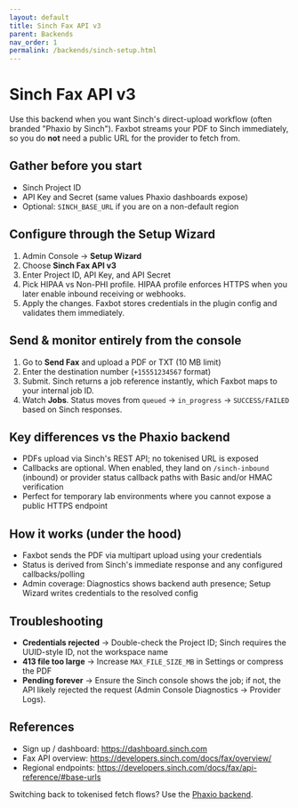 ```yaml
---
layout: default
title: Sinch Fax API v3
parent: Backends
nav_order: 1
permalink: /backends/sinch-setup.html
---
```


# Sinch Fax API v3

Use this backend when you want Sinch's direct-upload workflow (often branded "Phaxio by Sinch"). Faxbot streams your PDF to Sinch immediately, so you do **not** need a public URL for the provider to fetch from.

## Gather before you start

- Sinch Project ID
- API Key and Secret (same values Phaxio dashboards expose)
- Optional: `SINCH_BASE_URL` if you are on a non-default region

## Configure through the Setup Wizard

1. Admin Console → **Setup Wizard**
2. Choose **Sinch Fax API v3**
3. Enter Project ID, API Key, and API Secret
4. Pick HIPAA vs Non-PHI profile. HIPAA profile enforces HTTPS when you later enable inbound receiving or webhooks.
5. Apply the changes. Faxbot stores credentials in the plugin config and validates them immediately.

## Send & monitor entirely from the console

1. Go to **Send Fax** and upload a PDF or TXT (10 MB limit)
2. Enter the destination number (`+15551234567` format)
3. Submit. Sinch returns a job reference instantly, which Faxbot maps to your internal job ID.
4. Watch **Jobs**. Status moves from `queued` → `in_progress` → `SUCCESS/FAILED` based on Sinch responses.

## Key differences vs the Phaxio backend

- PDFs upload via Sinch's REST API; no tokenised URL is exposed
- Callbacks are optional. When enabled, they land on `/sinch-inbound` (inbound) or provider status callback paths with Basic and/or HMAC verification
- Perfect for temporary lab environments where you cannot expose a public HTTPS endpoint

## How it works (under the hood)
- Faxbot sends the PDF via multipart upload using your credentials
- Status is derived from Sinch's immediate response and any configured callbacks/polling
- Admin coverage: Diagnostics shows backend auth presence; Setup Wizard writes credentials to the resolved config

## Troubleshooting

- **Credentials rejected** → Double-check the Project ID; Sinch requires the UUID-style ID, not the workspace name
- **413 file too large** → Increase `MAX_FILE_SIZE_MB` in Settings or compress the PDF
- **Pending forever** → Ensure the Sinch console shows the job; if not, the API likely rejected the request (Admin Console Diagnostics → Provider Logs).

## References

- Sign up / dashboard: <https://dashboard.sinch.com>
- Fax API overview: <https://developers.sinch.com/docs/fax/overview/>
- Regional endpoints: <https://developers.sinch.com/docs/fax/api-reference/#base-urls>

Switching back to tokenised fetch flows? Use the [Phaxio backend](phaxio-setup.html).
